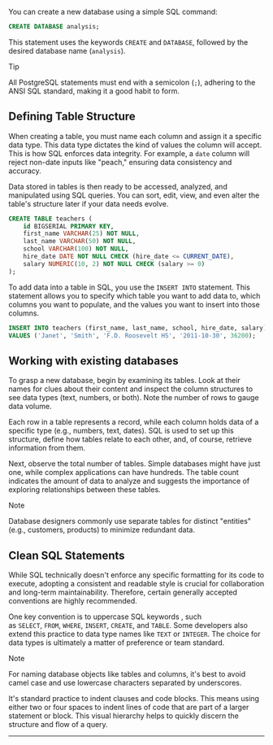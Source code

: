 You can create a new database using a simple SQL command:

```sql
CREATE DATABASE analysis;
```

This statement uses the keywords `CREATE` and `DATABASE`, followed by the desired database name (`analysis`).

> [!TIP]
> All PostgreSQL statements must end with a semicolon (`;`), adhering to the ANSI SQL standard, making it a good habit to form.

## Defining Table Structure

When creating a table, you must name each column and assign it a specific data type. This data type dictates the kind of values the column will accept. This is how SQL enforces data integrity. For example, a `date` column will reject non-date inputs like "peach," ensuring data consistency and accuracy.

Data stored in tables is then ready to be accessed, analyzed, and manipulated using SQL queries. You can sort, edit, view, and even alter the table's structure later if your data needs evolve.

```sql
CREATE TABLE teachers (
    id BIGSERIAL PRIMARY KEY,
    first_name VARCHAR(25) NOT NULL,
    last_name VARCHAR(50) NOT NULL,
    school VARCHAR(100) NOT NULL,
    hire_date DATE NOT NULL CHECK (hire_date <= CURRENT_DATE),
    salary NUMERIC(10, 2) NOT NULL CHECK (salary >= 0)
);
```

To add data into a table in SQL, you use the `INSERT INTO` statement. This statement allows you to specify which table you want to add data to, which columns you want to populate, and the values you want to insert into those columns.

```sql
INSERT INTO teachers (first_name, last_name, school, hire_date, salary)
VALUES ('Janet', 'Smith', 'F.D. Roosevelt HS', '2011-10-30', 36200);
```

## Working with existing databases

To grasp a new database, begin by examining its tables. Look at their names for clues about their content and inspect the column structures to see data types (text, numbers, or both). Note the number of rows to gauge data volume.

Each row in a table represents a record, while each column holds data of a specific type (e.g., numbers, text, dates). SQL is used to set up this structure, define how tables relate to each other, and, of course, retrieve information from them.

Next, observe the total number of tables. Simple databases might have just one, while complex applications can have hundreds. The table count indicates the amount of data to analyze and suggests the importance of exploring relationships between these tables.

> [!NOTE]
> Database designers commonly use separate tables for distinct "entities" (e.g., customers, products) to minimize redundant data.

## Clean SQL Statements

While SQL technically doesn't enforce any specific formatting for its code to execute, adopting a consistent and readable style is crucial for collaboration and long-term maintainability. Therefore, certain generally accepted conventions are highly recommended.

One key convention is to uppercase SQL keywords , such as `SELECT`, `FROM`, `WHERE`, `INSERT`, `CREATE`, and `TABLE`. Some developers also extend this practice to data type names like `TEXT` or `INTEGER`. The choice for data types is ultimately a matter of preference or team standard.

> [!NOTE]
> For naming database objects like tables and columns, it's best to avoid camel case and use lowercase characters separated by underscores.

It's standard practice to indent clauses and code blocks. This means using either two or four spaces to indent lines of code that are part of a larger statement or block. This visual hierarchy helps to quickly discern the structure and flow of a query.

---
